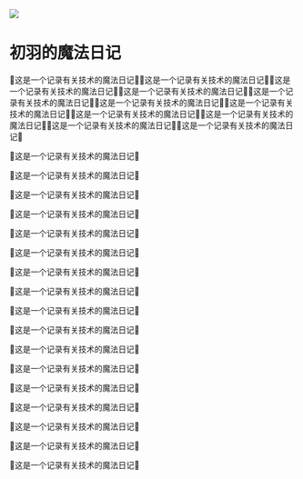 ![](https://i.loli.net/2018/08/21/5b7bb5dd4f0df.png)

# 初羽的魔法日记

🌸这是一个记录有关技术的魔法日记🔮🌸这是一个记录有关技术的魔法日记🔮🌸这是一个记录有关技术的魔法日记🔮🌸这是一个记录有关技术的魔法日记🔮🌸这是一个记录有关技术的魔法日记🔮🌸这是一个记录有关技术的魔法日记🔮🌸这是一个记录有关技术的魔法日记🔮🌸这是一个记录有关技术的魔法日记🔮🌸这是一个记录有关技术的魔法日记🔮🌸这是一个记录有关技术的魔法日记🔮🌸这是一个记录有关技术的魔法日记🔮

🌸这是一个记录有关技术的魔法日记🔮

🌸这是一个记录有关技术的魔法日记🔮

🌸这是一个记录有关技术的魔法日记🔮

🌸这是一个记录有关技术的魔法日记🔮

🌸这是一个记录有关技术的魔法日记🔮

🌸这是一个记录有关技术的魔法日记🔮

🌸这是一个记录有关技术的魔法日记🔮

🌸这是一个记录有关技术的魔法日记🔮

🌸这是一个记录有关技术的魔法日记🔮

🌸这是一个记录有关技术的魔法日记🔮

🌸这是一个记录有关技术的魔法日记🔮

🌸这是一个记录有关技术的魔法日记🔮

🌸这是一个记录有关技术的魔法日记🔮

🌸这是一个记录有关技术的魔法日记🔮

🌸这是一个记录有关技术的魔法日记🔮

🌸这是一个记录有关技术的魔法日记🔮

🌸这是一个记录有关技术的魔法日记🔮